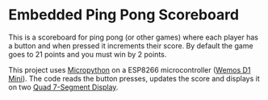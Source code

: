 # Embedded Ping Pong Scoreboard

This is a scoreboard for ping pong (or other games) where each player has a button and when pressed it increments their score.  By default the game goes to 21 points and you must win by 2 points.

This project uses [Micropython](https://micropython.org/) on a ESP8266 microcontroller ([Wemos D1 Mini](https://www.wemos.cc/en/latest/d1/d1_mini.html)). The code reads the button presses, updates the score and displays it on two [Quad 7-Segment Display](https://lastminuteengineers.com/tm1637-arduino-tutorial/).
